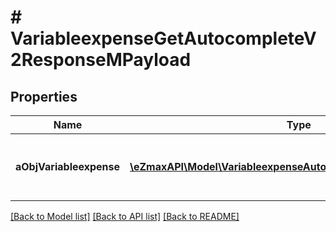 # # VariableexpenseGetAutocompleteV2ResponseMPayload

## Properties

Name | Type | Description | Notes
------------ | ------------- | ------------- | -------------
**aObjVariableexpense** | [**\eZmaxAPI\Model\VariableexpenseAutocompleteElementResponse[]**](VariableexpenseAutocompleteElementResponse.md) | An array of Variableexpense autocomplete element response. | [optional]

[[Back to Model list]](../../README.md#models) [[Back to API list]](../../README.md#endpoints) [[Back to README]](../../README.md)
